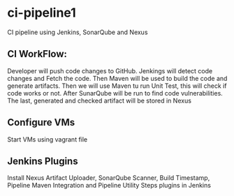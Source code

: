 # ci-pipeline1
CI pipeline using Jenkins, SonarQube and Nexus

## CI WorkFlow:

Developer will push code changes to GitHub. Jenkings will detect code changes and Fetch the code. Then Maven will be used to build the code and generate artifacts. Then we will use Maven tu run Unit Test, this will check if code works or not. After SunarQube will be run to find code vulnerabilities. The last, generated and checked artifact will be stored in Nexus


## Configure VMs

Start VMs using vagrant file

## Jenkins Plugins

Install Nexus Artifact Uploader, SonarQube Scanner, Build Timestamp, Pipeline Maven Integration and Pipeline Utility Steps plugins in Jenkins

